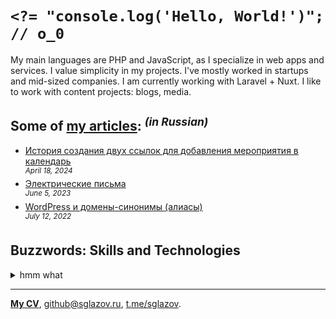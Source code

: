 # `<?= "console.log('Hello, World!')"; // o_0`
My main languages are PHP and JavaScript, as I specialize in web apps and services. I value simplicity in my projects. I've mostly worked in startups and mid-sized companies. I am currently working with Laravel + Nuxt. I like to work with content projects: blogs, media.

## Some of [my articles](https://sglazov.ru/notes/): <sup>_(in Russian)_</sup>

* [История создания двух ссылок для добавления мероприятия в календарь](https://sglazov.ru/notes/add-to-calendar/) <br />
<sup>_April 18, 2024_</sup>
* [Электрические письма](https://sglazov.ru/notes/emails/) <br />
<sup>_June 5, 2023_</sup>
* [WordPress и домены-синонимы (алиасы)](https://sglazov.ru/notes/wordpress-domains/) <br />
<sup>_July 12, 2022_</sup>


## Buzzwords: Skills and Technologies
<details>
  <summary>hmm what</summary>

  SCSS, Zeplin, Blade, PHP, GitHub Actions, CloudPayments API, Eleventy (11ty), Accessibility (a11y), GitHub, Shell, GitLab, Reg.ru, jQuery, Markdown, Stylus, phpMyAdmin, React, Flarum, Sketch, Grunt, JavaScript, SVG, CSS, Figma, PostCSS, Less, Nginx, WordPress, HTTPie, webpack, БЭМ, Git, Eloquent ORM, Composer, Vite, Photoshop, Pug (Jade), TimeWeb, MySQL, Bootstrap, HTML, Laravel, MAMP, SEO, Nuxt, Laravel Nova, Vue, Nunjucks, Docker, Bitbucket, Tinkoff API, Livewire, Cypress, Makefile, Deployer.php, Apache, styled-components, Tailwind, Shop-Script, Gulp, ispmanager.
</details>

----
[**My CV**](https://sglazov.ru/cv/), [github@sglazov.ru](mailto:github@sglazov.ru), [t.me/sglazov](https://t.me/sglazov).
